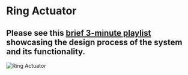 # Ring Actuator
## Please see this [brief 3-minute playlist](https://www.youtube.com/watch?v=5rCWxnE-qrU&list=PL1anWslemtzsB5Tnk9_To7GW6s7PqsQGD) showcasing the design process of the system and its functionality.
![Ring Actuator](https://github.com/tkiyohar/Currated-Resume-Gallery/blob/main/Robotics%20Systems/Ring%20Actuator/Images/MVIMG_20190330_113712.jpg)
